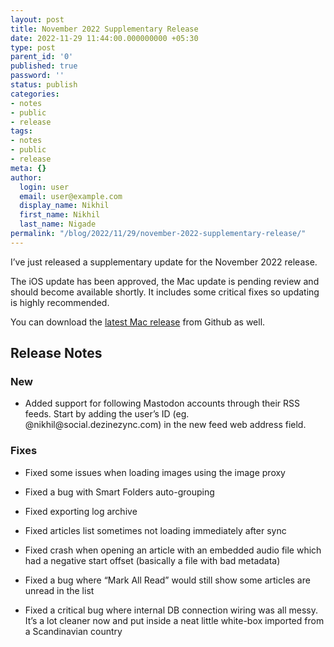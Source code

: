 ```yaml
---
layout: post
title: November 2022 Supplementary Release
date: 2022-11-29 11:44:00.000000000 +05:30
type: post
parent_id: '0'
published: true
password: ''
status: publish
categories:
- notes
- public
- release
tags:
- notes
- public
- release
meta: {}
author:
  login: user
  email: user@example.com
  display_name: Nikhil
  first_name: Nikhil
  last_name: Nigade
permalink: "/blog/2022/11/29/november-2022-supplementary-release/"
---
```

<p>I’ve just released a supplementary update for the November 2022 release.</p>
<p>The iOS update has been approved, the Mac update is pending review and should become available shortly. It includes some critical fixes so updating is highly recommended. </p>
<p>You can download the <a href="https://github.com/ElytraApp/Elytra/releases/tag/v2022.11.2">latest Mac release</a> from Github as well. </p>
<h2 id="releasenotes">Release Notes</h2>
<h3 id="new">New</h3>
<ul>
<li>Added support for following Mastodon accounts through their RSS feeds. Start by adding the user’s ID (eg. @nikhil@social.dezinezync.com) in the new feed web address field.</li>
</ul>
<h3 id="fixes">Fixes</h3>
<ul>
<li>
<p>Fixed some issues when loading images using the image proxy</p>
</li>
<li>
<p>Fixed a bug with Smart Folders auto-grouping</p>
</li>
<li>
<p>Fixed exporting log archive</p>
</li>
<li>
<p>Fixed articles list sometimes not loading immediately after sync</p>
</li>
<li>
<p>Fixed crash when opening an article with an embedded audio file which had a negative start offset (basically a file with bad metadata)</p>
</li>
<li>
<p>Fixed a bug where “Mark All Read” would still show some articles are unread in the list</p>
</li>
<li>
<p>Fixed a critical bug where internal DB connection wiring was all messy. It’s a lot cleaner now and put inside a neat little white-box imported from a Scandinavian country</p>
</li>
</ul>
